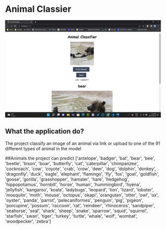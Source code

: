 # Animal Classier
![alt text](https://github.com/alexlee78980/animal-classification/blob/main/images_animal_classifier/Screenshot%20(17).png)
## What the application do?
The project classify an image of an animal via link or upload to one of the 91 different types of animal in the model




##Animals the project can predict
['antelope',
 'badger',
 'bat',
 'bear',
 'bee',
 'beetle',
 'bison',
 'boar',
 'butterfly',
 'cat',
 'caterpillar',
 'chimpanzee',
 'cockroach',
 'cow',
 'coyote',
 'crab',
 'crow',
 'deer',
 'dog',
 'dolphin',
 'donkey',
 'dragonfly',
 'duck',
 'eagle',
 'elephant',
 'flamingo',
 'fly',
 'fox',
 'goat',
 'goldfish',
 'goose',
 'gorilla',
 'grasshopper',
 'hamster',
 'hare',
 'hedgehog',
 'hippopotamus',
 'hornbill',
 'horse',
 'human',
 'hummingbird',
 'hyena',
 'jellyfish',
 'kangaroo',
 'koala',
 'ladybugs',
 'leopard',
 'lion',
 'lizard',
 'lobster',
 'mosquito',
 'moth',
 'mouse',
 'octopus',
 'okapi',
 'orangutan',
 'otter',
 'owl',
 'ox',
 'oyster',
 'panda',
 'parrot',
 'pelecaniformes',
 'penguin',
 'pig',
 'pigeon',
 'porcupine',
 'possum',
 'raccoon',
 'rat',
 'reindeer',
 'rhinoceros',
 'sandpiper',
 'seahorse',
 'seal',
 'shark',
 'sheep',
 'snake',
 'sparrow',
 'squid',
 'squirrel',
 'starfish',
 'swan',
 'tiger',
 'turkey',
 'turtle',
 'whale',
 'wolf',
 'wombat',
 'woodpecker',
 'zebra']
